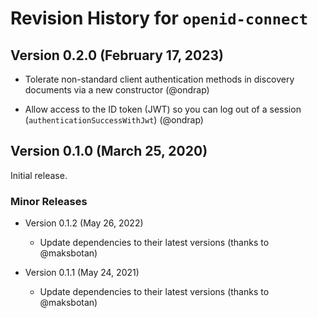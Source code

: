 # Revision History for `openid-connect`

## Version 0.2.0 (February 17, 2023)

  * Tolerate non-standard client authentication methods in discovery
    documents via a new constructor (@ondrap)

  * Allow access to the ID token (JWT) so you can log out of a session
    (`authenticationSuccessWithJwt`) (@ondrap)

## Version 0.1.0 (March 25, 2020)

Initial release.

### Minor Releases

  * Version 0.1.2 (May 26, 2022)

    - Update dependencies to their latest versions (thanks to @maksbotan)

  * Version 0.1.1 (May 24, 2021)

    - Update dependencies to their latest versions (thanks to @maksbotan)

